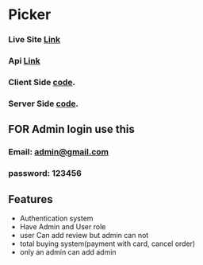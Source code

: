 # Picker


### Live Site [Link](https://picker-44e7a.web.app/)
### Api [Link](https://picker-server-production.up.railway.app/)
### Client Side [code](https://github.com/programming-hero-web-course1/manufacturer-website-client-side-sabbir211).
### Server Side [code](https://github.com/programming-hero-web-course1/manufacturer-website-server-side-sabbir211).

## FOR Admin login use this
### Email: admin@gmail.com  
### password: 123456  

## Features
* Authentication system 
* Have Admin and User role
* user Can add review but admin can not
* total buying system(payment with card, cancel order)
* only an admin can add admin




